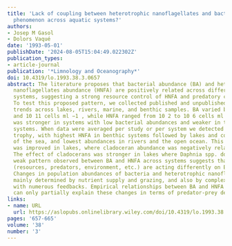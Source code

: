 ```yaml
---
title: 'Lack of coupling between heterotrophic nanoflagellates and bacteria: A general
  phenomenon across aquatic systems?'
authors:
- Josep M Gasol
- Dolors Vaqué
date: '1993-05-01'
publishDate: '2024-08-05T15:04:49.022302Z'
publication_types:
- article-journal
publication: '*Limnology and Oceanography*'
doi: 10.4319/lo.1993.38.3.0657
abstract: The literature proposes that bacterial abundance (BA) and heterotrophic
  nanoflagellates abundance (HNFA) are positively related across different aquatic
  systems, suggesting a strong resource control of HNFA and predatory control of BA.
  To test this proposed pattern, we collected published and unpublished data and analyzed
  trends across lakes, rivers, marine, and benthic samples. BA varied between 10 5
  and 10 11 cells ml −1 , while HNFA ranged from 10 2 to 10 6 cells ml −1 . The relationship
  was stronger in systems with low bacterial abundances and weaker in the most bacteria‐rich
  systems. When data were averaged per study or per system we detected a trend with
  trophy, with highest HNFA in benthic systems followed by lakes and coastal areas
  of the sea, and lowest abundances in rivers and the open ocean. This relationship
  was improved in lakes, where cladoceran abundance was negatively related to HNFA.
  The effect of cladocerans was stronger in lakes where Daphnia spp. dominated. The
  weak pattern observed between BA and HNFA across systems suggests that several factors
  (resources, predators, environment, etc.) are acting differently on BA and HNFA.
  Changes in population abundances of bacteria and heterotrophic nanoflagellates are
  mainly determined by nutrient supply and grazing, and also by complex trophic interactions
  with numerous feedbacks. Empirical relationships between BA and HNFA across systems
  can only partially explain these changes in terms of predator‐prey dependence.
links:
- name: URL
  url: https://aslopubs.onlinelibrary.wiley.com/doi/10.4319/lo.1993.38.3.0657
pages: '657-665'
volume: '38'
number: '3'
---
```

